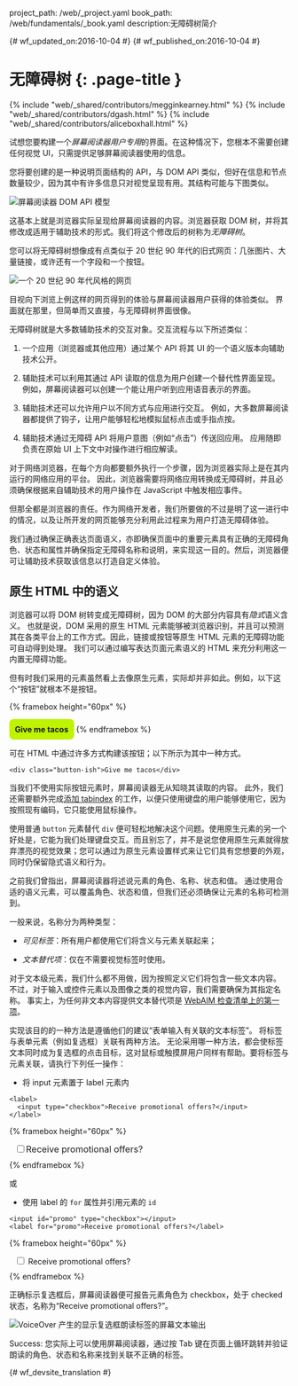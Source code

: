 project_path: /web/_project.yaml
book_path: /web/fundamentals/_book.yaml
description:无障碍树简介


{# wf_updated_on:2016-10-04 #}
{# wf_published_on:2016-10-04 #}

# 无障碍树 {: .page-title }

{% include "web/_shared/contributors/megginkearney.html" %}
{% include "web/_shared/contributors/dgash.html" %}
{% include "web/_shared/contributors/aliceboxhall.html" %}



试想您要构建一个*屏幕阅读器用户专用*的界面。在这种情况下，您根本不需要创建任何视觉 UI，只需提供足够屏幕阅读器使用的信息。



您将要创建的是一种说明页面结构的 API，与 DOM API 类似，但好在信息和节点数量较少，因为其中有许多信息只对视觉呈现有用。其结构可能与下图类似。


![屏幕阅读器 DOM API 模型](imgs/treestructure.jpg)

这基本上就是浏览器实际呈现给屏幕阅读器的内容。浏览器获取 DOM 树，并将其修改成适用于辅助技术的形式。我们将这个修改后的树称为*无障碍树*。


您可以将无障碍树想像成有点类似于 20 世纪 90 年代的旧式网页：几张图片、大量链接，或许还有一个字段和一个按钮。


![一个 20 世纪 90 年代风格的网页](imgs/google1998.png)

目视向下浏览上例这样的网页得到的体验与屏幕阅读器用户获得的体验类似。
界面就在那里，但简单而又直接，与无障碍树界面很像。


无障碍树就是大多数辅助技术的交互对象。交互流程与以下所述类似：


 1. 一个应用（浏览器或其他应用）通过某个 API 将其 UI 的一个语义版本向辅助技术公开。

 1. 辅助技术可以利用其通过 API 读取的信息为用户创建一个替代性界面呈现。
例如，屏幕阅读器可以创建一个能让用户听到应用语音表示的界面。


 1. 辅助技术还可以允许用户以不同方式与应用进行交互。
例如，大多数屏幕阅读器都提供了钩子，让用户能够轻松地模拟鼠标点击或手指点按。

 1. 辅助技术通过无障碍 API 将用户意图（例如“点击”）传送回应用。
应用随即负责在原始 UI 上下文中对操作进行相应解读。


对于网络浏览器，在每个方向都要额外执行一个步骤，因为浏览器实际上是在其内运行的网络应用的平台。
因此，浏览器需要将网络应用转换成无障碍树，并且必须确保根据来自辅助技术的用户操作在 JavaScript 中触发相应事件。




但那全都是浏览器的责任。作为网络开发者，我们所要做的不过是明了这一进行中的情况，以及让所开发的网页能够充分利用此过程来为用户打造无障碍体验。



我们通过确保正确表达页面语义，亦即确保页面中的重要元素具有正确的无障碍角色、状态和属性并确保指定无障碍名称和说明，来实现这一目的。然后，浏览器便可让辅助技术获取该信息以打造自定义体验。


## 原生 HTML 中的语义

浏览器可以将 DOM 树转变成无障碍树，因为 DOM 的大部分内容具有*隐式*语义含义。
也就是说，DOM 采用的原生 HTML 元素能够被浏览器识别，并且可以预测其在各类平台上的工作方式。因此，链接或按钮等原生 HTML 元素的无障碍功能可自动得到处理。
我们可以通过编写表达页面元素语义的 HTML 来充分利用这一内置无障碍功能。


但有时我们采用的元素虽然看上去像原生元素，实际却并非如此。例如，以下这个“按钮”就根本不是按钮。


{% framebox height="60px" %}
<style>
    .fancy-btn {
        display: inline-block;
        background: #BEF400;
        border-radius: 8px;
        padding: 10px;
        font-weight: bold;
        user-select: none;
        cursor: pointer;
    }
</style>
<div class="fancy-btn">Give me tacos</div>
{% endframebox %}

可在 HTML 中通过许多方式构建该按钮；以下所示为其中一种方式。


    <div class="button-ish">Give me tacos</div>


当我们不使用实际按钮元素时，屏幕阅读器无从知晓其读取的内容。
此外，我们还需要额外完成[添加 tabindex](/web/fundamentals/accessibility/focus/using-tabindex) 的工作，以便只使用键盘的用户能够使用它，因为按照现有编码，它只能使用鼠标操作。




使用普通 `button` 元素替代 `div` 便可轻松地解决这个问题。使用原生元素的另一个好处是，它能为我们处理键盘交互。而且别忘了，并不是说您使用原生元素就得放弃漂亮的视觉效果；您可以通过为原生元素设置样式来让它们具有您想要的外观，同时仍保留隐式语义和行为。




之前我们曾指出，屏幕阅读器将述说元素的角色、名称、状态和值。
通过使用合适的语义元素，可以覆盖角色、状态和值，但我们还必须确保让元素的名称可检测到。



一般来说，名称分为两种类型：

 - *可见标签*：所有用户都使用它们将含义与元素关联起来；

 - *文本替代项*：仅在不需要视觉标签时使用。


对于文本级元素，我们什么都不用做，因为按照定义它们将包含一些文本内容。
不过，对于输入或控件元素以及图像之类的视觉内容，我们需要确保为其指定名称。
事实上，为任何非文本内容提供文本替代项是 [WebAIM 检查清单上的第一项](http://webaim.org/standards/wcag/checklist#g1.1)。



实现该目的的一种方法是遵循他们的建议“表单输入有关联的文本标签”。
将标签与表单元素（例如复选框）关联有两种方法。
无论采用哪一种方法，都会使标签文本同时成为复选框的点击目标，这对鼠标或触摸屏用户同样有帮助。要将标签与元素关联，请执行下列任一操作：

 - 将 input 元素置于 label 元素内

<div class="clearfix"></div>

    <label>
      <input type="checkbox">Receive promotional offers?</input>
    </label>


{% framebox height="60px" %}
<div style="margin: 10px;">
    <label style="font-size: 16px; color: #212121;">
        <input type="checkbox">Receive promotional offers?</input>
    </label>
</div>
{% endframebox %}


或

 - 使用 label 的 `for` 属性并引用元素的 `id`

<div class="clearfix"></div>

    <input id="promo" type="checkbox"></input>
    <label for="promo">Receive promotional offers?</label>


{% framebox height="60px" %}
<div style="margin: 10px;">
    <input id="promo" type="checkbox"></input>
    <label for="promo">Receive promotional offers?</label>
</div>
{% endframebox %}


正确标示复选框后，屏幕阅读器便可报告元素角色为 checkbox，处于 checked 状态，名称为“Receive promotional offers?”。



![VoiceOver 产生的显示复选框朗读标签的屏幕文本输出](imgs/promo-offers.png)

Success: 您实际上可以使用屏幕阅读器，通过按 Tab 键在页面上循环跳转并验证朗读的角色、状态和名称来找到关联不正确的标签。






{# wf_devsite_translation #}
